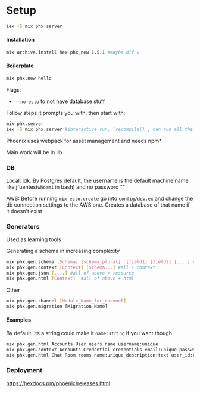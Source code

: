 # Setup

```bash
iex -S mix phx.server
```

#### Installation

```bash
mix archive.install hex phx_new 1.5.1 #maybe dif v
```

#### Boilerplate

```bash
mix phx.new hello
```

Flags: 

- `--no-ecto` to not have database stuff

Follow steps it prompts you with, then start with:

```bash
mix phx.server 
iex -S mix phx.server #interactive run, `recompile()`, can run all the models like Ss.Accounts.list_users
```

Phoenix uses webpack for asset management and needs npm*

Main work will be in lib

### DB

Local: idk. By Postgres default, the username is the default machine name like jfuentes(`whoami` in bash)  and no password ""

AWS: Before running `mix ecto.create` go into `config/dev.ex` and change the db connection settings to the AWS one. Creates a database of that name if it doesn't exist

### Generators

Used as learning tools

Generating a schema in increasing complexity

```bash
mix phx.gen.schema [Schema] [schema_plural]  [field1] [field2] [....] #just schema and migration
mix phx.gen.context [Context] [Schema...] #all + context
mix phx.gen.json [....] #all of above + resource
mix phx.gen.html [Context]  #all of above + html
```

Other

```bash
mix phx.gen.channel [Module_Name_for_channel]
mix phx.gen.migration [Migration Name]
```

#### Examples

By default, its a string could make it `name:string` if you want though

```bash
mix phx.gen.html Accounts User users name username:unique
mix phx.gen.context Accounts Credential credentials email:unique password_hash user_id:references:users
mix phx.gen.html Chat Room rooms name:unique description:text user_id:references:users
```

### Deployment

https://hexdocs.pm/phoenix/releases.html